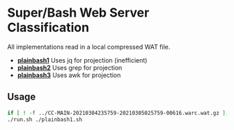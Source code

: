 # Super/Bash Web Server Classification

All implementations read in a local compressed WAT file.

- [**plainbash1**](plainbash1.sh) Uses jq for projection (inefficient)
- [**plainbash2**](plainbash2.sh) Uses grep for projection
- [**plainbash3**](plainbash3.sh) Uses awk for projection

## Usage

```sh
if [ ! -f ../CC-MAIN-20210304235759-20210305025759-00616.warc.wat.gz ]; then (cd .. && curl -LO https://commoncrawl.s3.amazonaws.com/crawl-data/CC-MAIN-2021-10/segments/1614178369553.75/wat/CC-MAIN-20210304235759-20210305025759-00616.warc.wat.gz); fi
./run.sh ./plainbash1.sh
```
